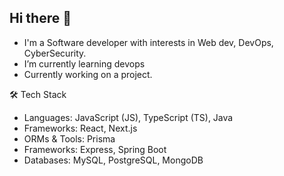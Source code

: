 ## Hi there 👋

<!--
**davshikhar/davshikhar** is a ✨ _special_ ✨ repository because its `README.md` (this file) appears on your GitHub profile.


Here are some ideas to get you started:
- 👯 I’m looking to collaborate on ...
- 🤔 I’m looking for help with ...
- 💬 Ask me about ...
- 📫 How to reach me: ...
- 😄 Pronouns: ...
- ⚡ Fun fact: ...
-->

- I'm a Software developer with interests in Web dev, DevOps, CyberSecurity.
- I’m currently learning devops
- Currently working on a project.


🛠️ Tech Stack  
- Languages: JavaScript (JS), TypeScript (TS), Java  
- Frameworks: React, Next.js  
- ORMs & Tools: Prisma
- Frameworks: Express, Spring Boot
- Databases: MySQL, PostgreSQL, MongoDB



